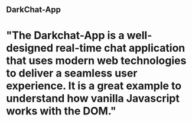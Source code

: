 ## DarkChat-App
# "The Darkchat-App is a well-designed real-time chat application that uses modern web technologies to deliver a seamless user experience. It is a great example to understand how vanilla Javascript works with the DOM."

